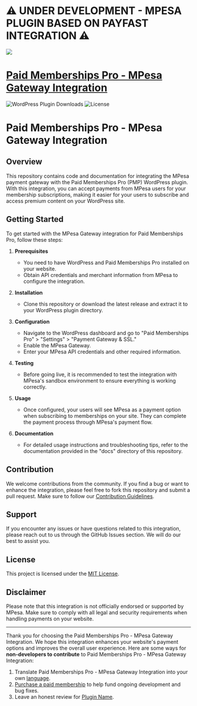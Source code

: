 # ⚠️ **UNDER DEVELOPMENT - MPESA PLUGIN BASED ON PAYFAST INTEGRATION** ⚠️

![](pmpro-mpesa-banner.png)

# [Paid Memberships Pro - MPesa Gateway Integration](https://www.paidmembershipspro.com/add-ons/mpesa-payment-gateway/) #
[comment]: # (Generate badges from shields.io, only works for .org plugins to get other stats etc. We'd have to create our own endpoints for Premium plugins)

![WordPress Plugin Downloads](https://img.shields.io/wordpress/plugin/dy/pmpro-MPesa?style=flat-square) ![License](https://img.shields.io/badge/license-GPL--2.0%2B-red.svg?style=flat-square)

# Paid Memberships Pro - MPesa Gateway Integration

## Overview

This repository contains code and documentation for integrating the MPesa payment gateway with the Paid Memberships Pro (PMP) WordPress plugin. With this integration, you can accept payments from MPesa users for your membership subscriptions, making it easier for your users to subscribe and access premium content on your WordPress site.

## Getting Started

To get started with the MPesa Gateway integration for Paid Memberships Pro, follow these steps:

1. **Prerequisites**
   - You need to have WordPress and Paid Memberships Pro installed on your website.
   - Obtain API credentials and merchant information from MPesa to configure the integration.

2. **Installation**
   - Clone this repository or download the latest release and extract it to your WordPress plugin directory.

3. **Configuration**
   - Navigate to the WordPress dashboard and go to "Paid Memberships Pro" > "Settings" > "Payment Gateway & SSL."
   - Enable the MPesa Gateway.
   - Enter your MPesa API credentials and other required information.

4. **Testing**
   - Before going live, it is recommended to test the integration with MPesa's sandbox environment to ensure everything is working correctly.

5. **Usage**
   - Once configured, your users will see MPesa as a payment option when subscribing to memberships on your site. They can complete the payment process through MPesa's payment flow.

6. **Documentation**
   - For detailed usage instructions and troubleshooting tips, refer to the documentation provided in the "docs" directory of this repository.

## Contribution

We welcome contributions from the community. If you find a bug or want to enhance the integration, please feel free to fork this repository and submit a pull request. Make sure to follow our [Contribution Guidelines](CONTRIBUTING.md).

## Support

If you encounter any issues or have questions related to this integration, please reach out to us through the GitHub Issues section. We will do our best to assist you.

## License

This project is licensed under the [MIT License](LICENSE.md).

## Disclaimer

Please note that this integration is not officially endorsed or supported by MPesa. Make sure to comply with all legal and security requirements when handling payments on your website.

---

Thank you for choosing the Paid Memberships Pro - MPesa Gateway Integration. We hope this integration enhances your website's payment options and improves the overall user experience.
Here are some ways for **non-developers to contribute** to Paid Memberships Pro - MPesa Gateway Integration:

1. Translate Paid Memberships Pro - MPesa Gateway Integration into your own [language](https://www.paidmembershipspro.com/paid-memberships-pro-in-your-language/).
2. [Purchase a paid membership](https://paidmembershipspro.com/pricing) to help fund ongoing development and bug fixes.
3. Leave an honest review for [Plugin Name](https://wordpress.org/support/plugin/pmpro-MPesa/reviews/#new-post).
